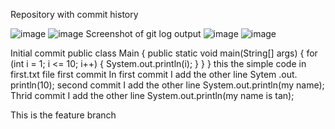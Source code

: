 
Repository with commit history 

![image](https://github.com/user-attachments/assets/8469df3a-b766-45cb-93c4-584cfc612471)
![image](https://github.com/user-attachments/assets/970ff46c-b1e9-4e12-aa7c-44d961d93d29)
Screenshot of git log output 
![image](https://github.com/user-attachments/assets/54476b07-3869-4607-96f4-08d3c3bacd22)
![image](https://github.com/user-attachments/assets/b22206f9-cde6-4bbf-98a1-0a4400efbcde)

Initial commit
public class Main {
    public static void main(String[] args) {
        for (int i = 1; i <= 10; i++) {
            System.out.println(i);
        }
    }
}
this the simple code in first.txt file
first commit 
In first commit I add the other line Sytem .out. println(10);
second commit I add the other line System.out.println(my name);
Thrid commit I add the other line System.out.println(my name is tan);


This is the feature branch 